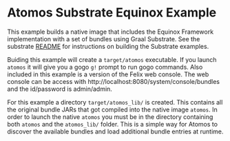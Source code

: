 # Atomos Substrate Equinox Example

This example builds a native image that includes the Equinox Framework implementation with a set of bundles using Graal Substrate.  See the substrate [README](../SUBSTRATE.md) for instructions on building the Substrate examples.

Buiding this example will create a `target/atomos` executable. If you launch `atomos` it will give you a gogo `g!` prompt to run gogo commands.  Also included in this example is a version of the Felix web console.  The web console can be access with http://localhost:8080/system/console/bundles and the id/password is admin/admin.

For this example a directory `target/atomos_lib/` is created.  This contains all the original bundle JARs that got compiled into the native image `atomos`.  In order to launch the native `atomos` you must be in the directory containing both `atomos` and the `atomos_lib/` folder.  This is a simple way for Atomos to discover the available bundles and load additional bundle entries at runtime.

